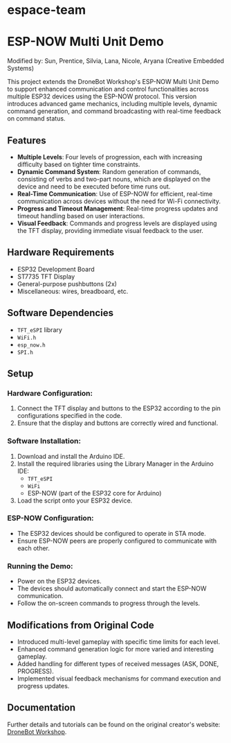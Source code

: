 # espace-team

# ESP-NOW Multi Unit Demo

Modified by: Sun, Prentice, Silvia, Lana, Nicole, Aryana (Creative Embedded Systems)

This project extends the DroneBot Workshop's ESP-NOW Multi Unit Demo to support enhanced communication and control functionalities across multiple ESP32 devices using the ESP-NOW protocol. This version introduces advanced game mechanics, including multiple levels, dynamic command generation, and command broadcasting with real-time feedback on command status.

## Features

- **Multiple Levels**: Four levels of progression, each with increasing difficulty based on tighter time constraints.
- **Dynamic Command System**: Random generation of commands, consisting of verbs and two-part nouns, which are displayed on the device and need to be executed before time runs out.
- **Real-Time Communication**: Use of ESP-NOW for efficient, real-time communication across devices without the need for Wi-Fi connectivity.
- **Progress and Timeout Management**: Real-time progress updates and timeout handling based on user interactions.
- **Visual Feedback**: Commands and progress levels are displayed using the TFT display, providing immediate visual feedback to the user.

## Hardware Requirements

- ESP32 Development Board
- ST7735 TFT Display
- General-purpose pushbuttons (2x)
- Miscellaneous: wires, breadboard, etc.

## Software Dependencies

- `TFT_eSPI` library
- `WiFi.h`
- `esp_now.h`
- `SPI.h`

## Setup

### Hardware Configuration:

1. Connect the TFT display and buttons to the ESP32 according to the pin configurations specified in the code.
2. Ensure that the display and buttons are correctly wired and functional.

### Software Installation:

1. Download and install the Arduino IDE.
2. Install the required libraries using the Library Manager in the Arduino IDE:
   - `TFT_eSPI`
   - `WiFi`
   - ESP-NOW (part of the ESP32 core for Arduino)
3. Load the script onto your ESP32 device.

### ESP-NOW Configuration:

- The ESP32 devices should be configured to operate in STA mode.
- Ensure ESP-NOW peers are properly configured to communicate with each other.

### Running the Demo:

- Power on the ESP32 devices.
- The devices should automatically connect and start the ESP-NOW communication.
- Follow the on-screen commands to progress through the levels.

## Modifications from Original Code

- Introduced multi-level gameplay with specific time limits for each level.
- Enhanced command generation logic for more varied and interesting gameplay.
- Added handling for different types of received messages (ASK, DONE, PROGRESS).
- Implemented visual feedback mechanisms for command execution and progress updates.

## Documentation

Further details and tutorials can be found on the original creator's website: [DroneBot Workshop](https://dronebotworkshop.com).
